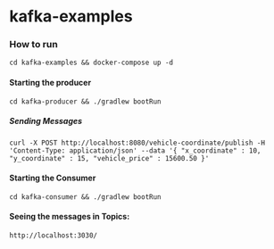# kafka-examples

### How to run 
```cd kafka-examples && docker-compose up -d```

#### Starting the producer
```cd kafka-producer && ./gradlew bootRun```

##### Sending Messages
```
curl -X POST http://localhost:8080/vehicle-coordinate/publish -H 'Content-Type: application/json' --data '{ "x_coordinate" : 10, "y_coordinate" : 15, "vehicle_price" : 15600.50 }'
```

#### Starting the Consumer
```cd kafka-consumer && ./gradlew bootRun```

#### Seeing the messages in Topics:

``` http://localhost:3030/ ```
